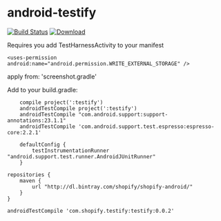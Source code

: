 # android-testify

[![Build Status](https://circleci.com/gh/Shopify/android-testify/tree/master.svg?style=shield&circle-token=a2199afd9a696583d3c35b18d80eba7a0422560b)](https://circleci.com/gh/Shopify/android-testify/tree/master)
[ ![Download](https://api.bintray.com/packages/shopify/shopify-android/testify/images/download.svg) ](https://bintray.com/shopify/shopify-android/testify/_latestVersion)

Requires you add TestHarnessActivity to your manifest

`<uses-permission android:name="android.permission.WRITE_EXTERNAL_STORAGE" />`

apply from: 'screenshot.gradle'


Add to your build.gradle:

```
    compile project(':testify')
    androidTestCompile project(':testify')
    androidTestCompile "com.android.support:support-annotations:23.1.1"
    androidTestCompile 'com.android.support.test.espresso:espresso-core:2.2.1'
```

```
    defaultConfig {
        testInstrumentationRunner "android.support.test.runner.AndroidJUnitRunner"
    }
```


```
repositories {
    maven {
        url "http://dl.bintray.com/shopify/shopify-android/"
    }
}

androidTestCompile 'com.shopify.testify:testify:0.0.2'
```
